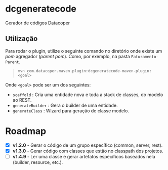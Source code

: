 # dcgeneratecode
Gerador de códigos Datacoper

## Utilização
Para rodar o plugin, utilize o seguinte comando no diretório onde existe um *pom* agregador (*parent pom*). Como, por exemplo, na pasta `Faturamento-Parent`.
> `mvn com.datacoper.maven.plugin:dcgeneratecode-maven-plugin:<goal>`

Onde `<goal>` pode ser um dos seguintes:
- `scaffold` : Cria uma entidade nova e toda a stack de classes, do modelo ao REST.
- `generateBuilder` : Gera o builder de uma entidade.
- `generateClass` : Wizard para geração de classe modelo.

# Roadmap
- [x] **v1.2.0** - Gerar o código de um grupo específico (common, server, rest).
- [x] **v1.3.0** - Gerar código com classes que estão no classpath dos projetos.
- [ ] **v1.4.9** - Ler uma classe e gerar artefatos específicos baseados nela (builder, resource, etc.).
